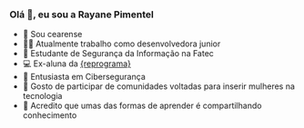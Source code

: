 ### Olá 👋, eu sou a Rayane Pimentel

- :cactus: Sou cearense
- :woman_technologist: Atualmente trabalho como desenvolvedora junior
- :space_invader: Estudante de Segurança da Informação na Fatec
- :computer: Ex-aluna da [{reprograma}](https://reprograma.com.br/)
- :seedling: Entusiasta em Cibersegurança
- 👯 Gosto de participar de comunidades voltadas para inserir mulheres na tecnologia
- :speech_balloon: Acredito que umas das formas de aprender é compartilhando conhecimento



